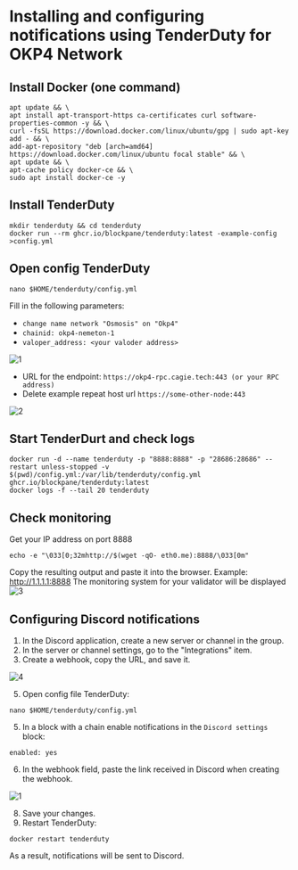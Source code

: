 # Installing and configuring notifications using TenderDuty for OKP4 Network
## Install Docker (one command)
```
apt update && \
apt install apt-transport-https ca-certificates curl software-properties-common -y && \
curl -fsSL https://download.docker.com/linux/ubuntu/gpg | sudo apt-key add - && \
add-apt-repository "deb [arch=amd64] https://download.docker.com/linux/ubuntu focal stable" && \
apt update && \
apt-cache policy docker-ce && \
sudo apt install docker-ce -y
```
## Install TenderDuty
```
mkdir tenderduty && cd tenderduty
docker run --rm ghcr.io/blockpane/tenderduty:latest -example-config >config.yml
```
## Open config TenderDuty
```
nano $HOME/tenderduty/config.yml
```
Fill in the following parameters:

- `change name network "Osmosis" on "Okp4"`
- `chainid: okp4-nemeton-1`
- `valoper_address: <your valoder address>`

![1](https://user-images.githubusercontent.com/49861610/212419657-ac18d179-b797-4f45-b6bb-752841a5c589.png)

- URL for the endpoint: `https://okp4-rpc.cagie.tech:443 (or your RPC address)`
- Delete example repeat host url `https://some-other-node:443`

![2](https://user-images.githubusercontent.com/49861610/212422043-6f5b9ce5-b6a4-412e-88fe-549e00f5ab09.png)

## Start TenderDurt and check logs
```
docker run -d --name tenderduty -p "8888:8888" -p "28686:28686" --restart unless-stopped -v $(pwd)/config.yml:/var/lib/tenderduty/config.yml ghcr.io/blockpane/tenderduty:latest
docker logs -f --tail 20 tenderduty
```
## Check monitoring
Get your IP address on port 8888
```
echo -e "\033[0;32mhttp://$(wget -qO- eth0.me):8888/\033[0m"
```
Copy the resulting output and paste it into the browser. Example: http://1.1.1.1:8888
The monitoring system for your validator will be displayed
![3](https://user-images.githubusercontent.com/49861610/212422230-d66bbf96-5ab7-4e32-8e8d-636dfee6ece0.png)

## Configuring Discord notifications
1. In the Discord application, create a new server or channel in the group.
2. In the server or channel settings, go to the "Integrations" item.
3. Create a webhook, copy the URL, and save it.

![4](https://user-images.githubusercontent.com/49861610/212422620-d8b765c7-2257-4911-a194-710f750c182d.png)

5. Open config file TenderDuty:
```
nano $HOME/tenderduty/config.yml
```
5. In a block with a chain enable notifications in the `Discord settings` block:
```
enabled: yes
```
6. In the webhook field, paste the link received in Discord when creating the webhook.

![1](https://user-images.githubusercontent.com/49861610/190135033-ae1afeb0-8df8-46e0-8961-883bb0e2659c.png)

8. Save your changes.
9. Restart TenderDuty:
```
docker restart tenderduty
```
As a result, notifications will be sent to Discord.

